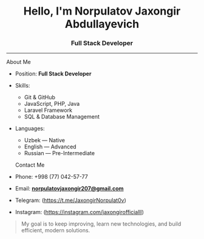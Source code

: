 <h1 align="center">Hello, I'm Norpulatov Jaxongir Abdullayevich</h1>
<h3 align="center">Full Stack Developer</h3>

---

About Me

- Position: **Full Stack Developer**
  
- Skills:
  - Git & GitHub
  - JavaScript, PHP, Java
  - Laravel Framework
  - SQL & Database Management

- Languages:
  - Uzbek — Native
  - English — Advanced
  - Russian — Pre-Intermediate

  Contact Me
-  Phone: +998 (77) 042-57-77
-  Email: **norpulatovjaxongir207@gmail.com**
-  Telegram: (https://t.me/JaxongirNorpulat0v)
-  Instagram: (https://instagram.com/jaxongirofficialll)

>  My goal is to keep improving, learn new technologies, and build efficient, modern solutions.
